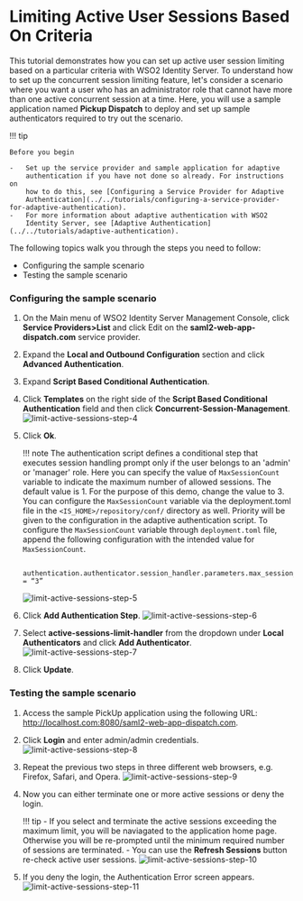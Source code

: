 # Limiting Active User Sessions Based On Criteria

This tutorial demonstrates how you can set up active user session limiting based on a particular criteria with WSO2 Identity Server.
To understand how to set up the concurrent session limiting feature, let's consider a scenario where you want a user who has an administrator role that cannot have more than one active concurrent session at a time.
Here, you will use a sample application named **Pickup Dispatch** to deploy and set up sample authenticators required to try out the scenario. 

!!! tip
    
    Before you begin
    
    -   Set up the service provider and sample application for adaptive
        authentication if you have not done so already. For instructions on
        how to do this, see [Configuring a Service Provider for Adaptive
        Authentication](../../tutorials/configuring-a-service-provider-for-adaptive-authentication).
    -   For more information about adaptive authentication with WSO2
        Identity Server, see [Adaptive Authentication](../../tutorials/adaptive-authentication).
        
The following topics walk you through the steps you need to follow:
- Configuring the sample scenario
- Testing the sample scenario

### Configuring the sample scenario

1.  On the Main menu of WSO2 Identity Server Management Console, click 
    **Service Providers&gt;List** and click Edit on the **saml2-web-app-dispatch.com** service provider.
2.  Expand the **Local and Outbound Configuration** section and click **Advanced Authentication**. 
3.  Expand **Script Based Conditional Authentication**.
4.  Click **Templates** on the right side of the  **Script Based Conditional Authentication** field and then click **Concurrent-Session-Management**. 
    ![limit-active-sessions-step-4](../../assets/img/tutorials/limit-active-sessions-step-4.png)
5.  Click **Ok**.

    !!! note
        The authentication script defines a conditional step that executes session handling prompt  only if the user belongs to an 'admin' or 'manager' role.  Here you can specify the value of `MaxSessionCount` variable to indicate the maximum number of allowed sessions. The default value is 1. For the purpose of this demo, change the value to 3. You can configure the `MaxSessionCount` variable via the deployment.toml file in the  `<IS_HOME>/repository/conf/` directory as well. Priority will be given to the configuration in the adaptive authentication script. To configure the `MaxSessionCount` variable through `deployment.toml` file, append the following configuration with the intended value for `MaxSessionCount`.
   
    ```
    
    authentication.authenticator.session_handler.parameters.max_session_count = “3”
    
    ```
    ![limit-active-sessions-step-5](../../assets/img/tutorials/limit-active-sessions-step-5.png)
6.  Click **Add Authentication Step**.
    ![limit-active-sessions-step-6](../../assets/img/tutorials/limit-active-sessions-step-6.png)
7.  Select **active-sessions-limit-handler** from the dropdown under **Local Authenticators** and click **Add Authenticator**. 
    ![limit-active-sessions-step-7](../../assets/img/tutorials/limit-active-sessions-step-7.png)
8.  Click **Update**.

### Testing the sample scenario

1.  Access the sample PickUp application using the following URL: http://localhost.com:8080/saml2-web-app-dispatch.com.
2.  Click **Login** and enter admin/admin credentials.
    ![limit-active-sessions-step-8](../../assets/img/tutorials/limit-active-sessions-step-8.png)
3.  Repeat the previous two steps in three different web browsers, e.g. Firefox, Safari, and Opera.
    ![limit-active-sessions-step-9](../../assets/img/tutorials/limit-active-sessions-step-9.png)
4.  Now you can either terminate one or more active sessions or deny the login. 

    !!! tip 
        -   If you select and terminate the active sessions exceeding the maximum limit, you will be naviagated to the application home page. Otherwise you will be re-prompted until the minimum required number of sessions are terminated. 
        -   You can use the **Refresh Sessions** button re-check active user sessions.
    ![limit-active-sessions-step-10](../../assets/img/tutorials/limit-active-sessions-step-10.png)
5.  If you deny the login, the Authentication Error screen appears.
    ![limit-active-sessions-step-11](../../assets/img/tutorials/limit-active-sessions-step-11.png)

